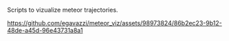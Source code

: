 Scripts to vizualize meteor trajectories.



https://github.com/egavazzi/meteor_viz/assets/98973824/86b2ec23-9b12-48de-a45d-96e43731a8a1

